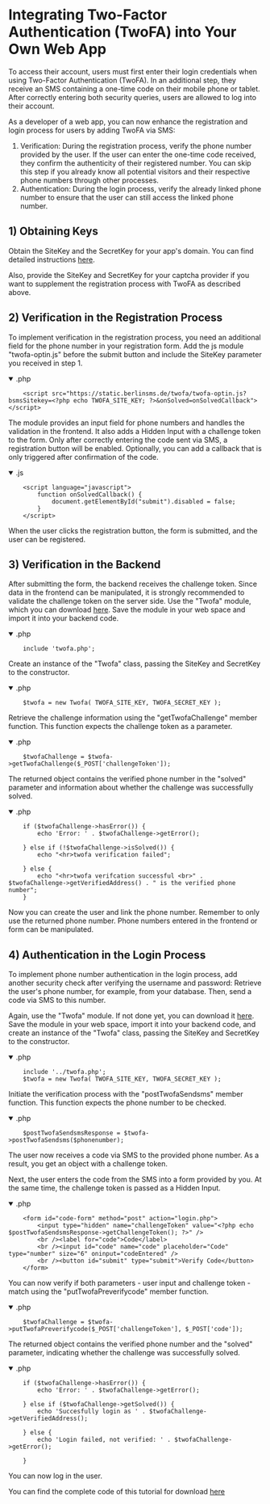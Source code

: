 
# Integrating Two-Factor Authentication (TwoFA) into Your Own Web App

To access their account, users must first enter their login credentials when using Two-Factor Authentication (TwoFA). In an additional step, they receive an SMS containing a one-time code on their mobile phone or tablet. After correctly entering both security queries, users are allowed to log into their account.

As a developer of a web app, you can now enhance the registration and login process for users by adding TwoFA via SMS:
1)	Verification: During the registration process, verify the phone number provided by the user. If the user can enter the one-time code received, they confirm the authenticity of their registered number. You can skip this step if you already know all potential visitors and their respective phone numbers through other processes.
2)	Authentication: During the login process, verify the already linked phone number to ensure that the user can still access the linked phone number.
		
## 1) Obtaining Keys

Obtain the SiteKey and the SecretKey for your app's domain. You can find detailed instructions [here](https://www.berlinsms.de/fuer-entwickler/dokumentation/sitekey-secretkey-generieren/). 

Also, provide the SiteKey and SecretKey for your captcha provider if you want to supplement the registration process with TwoFA as described above.

## 2) Verification in the Registration Process

To implement verification in the registration process, you need an additional field for the phone number in your registration form. Add the js module "twofa-optin.js" before the submit button and include the SiteKey parameter you received in step 1.

<div class="tabs">
<details open><summary>.php</summary>

``` { .php }
    <script src="https://static.berlinsms.de/twofa/twofa-optin.js?bsmsSitekey=<?php echo TWOFA_SITE_KEY; ?>&onSolved=onSolvedCallback"></script>
```

</details>
</div>

The module provides an input field for phone numbers and handles the validation in the frontend. It also adds a Hidden Input with a challenge token to the form. Only after correctly entering the code sent via SMS, a registration button will be enabled. Optionally, you can add a callback that is only triggered after confirmation of the code.

<div class="tabs">
<details open><summary>.js</summary>

``` { .js }
	<script language="javascript">
		function onSolvedCallback() {
			document.getElementById("submit").disabled = false;
		}
	</script>
```

</details>
</div>

When the user clicks the registration button, the form is submitted, and the user can be registered.

## 3) Verification in the Backend

After submitting the form, the backend receives the challenge token. Since data in the frontend can be manipulated, it is strongly recommended to validate the challenge token on the server side. Use the "Twofa" module, which you can download [here](https://github.com/berlinSMS/twofa/blob/main/twofa.php). Save the module in your web space and import it into your backend code.

<div class="tabs">
<details open><summary>.php</summary>

``` { .php }
	include 'twofa.php';
```

</details>
</div>

Create an instance of the "Twofa" class, passing the SiteKey and SecretKey to the constructor.

<div class="tabs">
<details open><summary>.php</summary>

``` { .php }
	$twofa = new Twofa( TWOFA_SITE_KEY, TWOFA_SECRET_KEY );
```

</details>
</div>

Retrieve the challenge information using the "getTwofaChallenge" member function. This function expects the challenge token as a parameter.

<div class="tabs">
<details open><summary>.php</summary>

``` { .php }
	$twofaChallenge = $twofa->getTwofaChallenge($_POST['challengeToken']);
```

</details>
</div>

The returned object contains the verified phone number in the "solved" parameter and information about whether the challenge was successfully solved.

<div class="tabs">
<details open><summary>.php</summary>

``` { .php }
	if ($twofaChallenge->hasError()) {
		echo 'Error: ' . $twofaChallenge->getError();

	} else if (!$twofaChallenge->isSolved()) {
		echo "<hr>twofa verification failed";

	} else {
		echo "<hr>twofa verifcation successful <br>" . $twofaChallenge->getVerifiedAddress() . " is the verified phone number";
	}
```

</details>
</div>

Now you can create the user and link the phone number. Remember to only use the returned phone number. Phone numbers entered in the frontend or form can be manipulated.

## 4) Authentication in the Login Process

To implement phone number authentication in the login process, add another security check after verifying the username and password: Retrieve the user's phone number, for example, from your database. Then, send a code via SMS to this number.

Again, use the "Twofa" module. If not done yet, you can download it [here](https://github.com/berlinSMS/twofa/blob/main/twofa.php). Save the module in your web space, import it into your backend code, and create an instance of the "Twofa" class, passing the SiteKey and SecretKey to the constructor.

<div class="tabs">
<details open><summary>.php</summary>

``` { .php }
	include '../twofa.php';
	$twofa = new Twofa( TWOFA_SITE_KEY, TWOFA_SECRET_KEY );
```

</details>
</div>

Initiate the verification process with the "postTwofaSendsms" member function. This function expects the phone number to be checked.

<div class="tabs">
<details open><summary>.php</summary>

``` { .php }
	$postTwofaSendsmsResponse = $twofa->postTwofaSendsms($phonenumber);
```

</details>
</div>

The user now receives a code via SMS to the provided phone number. As a result, you get an object with a challenge token.

Next, the user enters the code from the SMS into a form provided by you. At the same time, the challenge token is passed as a Hidden Input.

<div class="tabs">
<details open><summary>.php</summary>

``` { .php }
    <form id="code-form" method="post" action="login.php">
        <input type="hidden" name="challengeToken" value="<?php echo $postTwofaSendsmsResponse->getChallengeToken(); ?>" />
        <br /><label for="code">Code</label>
        <br /><input id="code" name="code" placeholder="Code" type="number" size="6" oninput="codeEntered" />
        <br /><button id="submit" type="submit">Verify Code</button>
    </form>
```

</details>
</div>

You can now verify if both parameters - user input and challenge token - match using the "putTwofaPreverifycode" member function.

<div class="tabs">
<details open><summary>.php</summary>

``` { .php }
	$twofaChallenge = $twofa->putTwofaPreverifycode($_POST['challengeToken'], $_POST['code']);
```

</details>
</div>

The returned object contains the verified phone number and the "solved" parameter, indicating whether the challenge was successfully solved.

<div class="tabs">
<details open><summary>.php</summary>

``` { .php }
	if ($twofaChallenge->hasError()) {
        echo 'Error: ' . $twofaChallenge->getError();

    } else if ($twofaChallenge->getSolved()) {
        echo 'Succesfully login as ' . $twofaChallenge->getVerifiedAddress();

    } else {
        echo 'Login failed, not verified: ' . $twofaChallenge->getError();

    }
```

</details>
</div>

You can now log in the user.

You can find the complete code of this tutorial for download [here](https://github.com/berlinSMS/twofa/tree/main/examples)